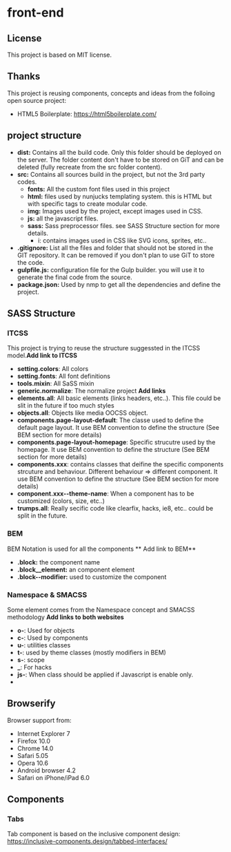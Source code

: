 # front-end


## License
This project is based on MIT license.

## Thanks
This project is reusing components, concepts and ideas from the folloing open source project:

- HTML5 Boilerplate: https://html5boilerplate.com/

## project structure

- **dist:** Contains all the build code. Only this folder should be deployed on the server. The folder content don't have to be stored on GiT and can be deleted (fully recreate from the src folder content).
- **src:** Contains all sources build in the project, but not the 3rd party codes.
    - **fonts:** All the custom font files used in this project
    - **html:** files used by nunjucks templating system. this is HTML but with specific tags to create modular code.
    - **img:** Images used by the project, except images used in CSS.
    - **js:** all the javascript files.
    - **sass:** Sass preprocessor files. see SASS Structure section for more details.
        + i: contains images used in CSS like SVG icons, sprites, etc..
- **.gitignore:** List all the files and folder that should not be stored in the GIT repository. It can  be removed if you don't plan to use GiT to store the code.
- **gulpfile.js:** configuration file for the Gulp builder. you will use it to generate the final code from the source.
- **package.json:** Used by nmp to get all the dependencies and define the project.



## SASS Structure

### ITCSS
This project is trying to reuse the structure suggessted in the ITCSS model.**Add link to ITCSS**

- **setting.colors**: All colors
- **setting.fonts**: All font definitions
- **tools.mixin**: All SaSS mixin
- **generic.normalize**: The normalize project **Add links**
- **elements.all**: All basic elements (links headers, etc..). This file could be slit in the future if too much styles
- **objects.all**: Objects like media OOCSS object.
- **components.page-layout-default**: The classe used to define the default page layout. It use BEM convention to define the structure (See BEM section for more details)
- **components.page-layout-homepage**: Specific strucutre used by the homepage. It use BEM convention to define the structure (See BEM section for more details)
- **components.xxx**: contains classes that deifine the specific components strcuture and behaviour. Different behaviour => different component. It use BEM convention to define the structure (See BEM section for more details)
- **component.xxx--theme-name**: When a component has to be customized (colors, size, etc..)
- **trumps.all**: Really secific code like clearfix, hacks, ie8, etc.. could be split in the future.

### BEM
BEM Notation is used for all the components ** Add link to BEM**

- **.block:** the component name
- **.block__element:** an component element
- **.block--modifier:** used to customize the component

### Namespace & SMACSS

Some element comes from the Namespace concept and SMACSS methodology **Add links to both websites**

- **o-**: Used for objects
- **c-**: Used by components
- **u-**: utilities classes
- **t-**: used by theme classes (mostly modifiers in BEM)
- **s-**: scope
- **_**: For hacks
- **js-**: When class should be applied if Javascript is enable only.
- 


## Browserify

Browser support from: 
- Internet Explorer 7
- Firefox 10.0
- Chrome 14.0
- Safari 5.05
- Opera 10.6
- Android browser 4.2
- Safari on iPhone/iPad 6.0


## Components

### Tabs
Tab component is based on the inclusive component design: https://inclusive-components.design/tabbed-interfaces/

